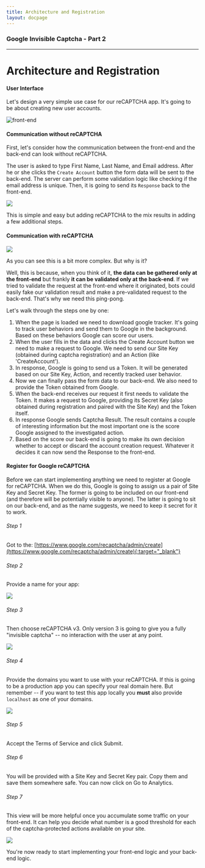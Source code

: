 ```yaml
---
title: Architecture and Registration
layout: docpage
---
```

### Google Invisible Captcha - Part 2
---
# Architecture and Registration

#### User Interface

Let's design a very simple use case for our reCAPTCHA app. It's going to be about creating new user accounts.

![front-end](img/front-end.png)



#### Communication without reCAPTCHA

First, let's consider how the communication between the front-end and the back-end can look without reCAPTCHA.

The user is asked to type First Name, Last Name, and Email address. After he or she clicks the `Create Account` button the form data will be sent to the back-end. The server can perform some validation logic like checking if the email address is unique. Then, it is going to send its `Response` back to the front-end.

![](img/no-recaptcha.png)

This is simple and easy but adding reCAPTCHA to the mix results in adding a few additional steps.



#### Communication with reCAPTCHA

![](img/recaptcha.png)

As you can see this is a bit more complex. But why is it?

Well, this is because, when you think of it, **the data can be gathered only at the front-end** but frankly **it can be validated only at the back-end**. If we tried to validate the request at the front-end where it originated, bots could easily fake our validation result and make a pre-validated request to the back-end. That's why we need this ping-pong.



Let's walk through the steps one by one:

1. When the page is loaded we need to download google tracker. It's going to track user behaviors and send them to Google in the background. Based on these behaviors Google can score our users.
2. When the user fills in the data and clicks the Create Account button we need to make a request to Google. We need to send our Site Key (obtained during captcha registration) and an Action (like 'CreateAccount').
3. In response, Google is going to send us a Token. It will be generated based on our Site Key, Action, and recently tracked user behavior.
4. Now we can finally pass the form data to our back-end. We also need to provide the Token obtained from Google.
5. When the back-end receives our request it first needs to validate the Token. It makes a request to Google, providing its Secret Key (also obtained during registration and paired with the Site Key) and the Token itself.
6. In response Google sends Captcha Result. The result contains a couple of interesting information but the most important one is the score Google assigned to the investigated action.
7. Based on the score our back-end is going to make its own decision whether to accept or discard the account creation request. Whatever it decides it can now send the Response to the front-end.



#### Register for Google reCAPTCHA

Before we can start implementing anything we need to register at Google for reCAPTCHA. When we do this, Google is going to assign us a pair of Site Key and Secret Key. The former is going to be included on our front-end (and therefore will be potentially visible to anyone). The latter is going to sit on our back-end, and as the name suggests, we need to keep it secret for it to work.



###### Step 1

Got to the: [https://www.google.com/recaptcha/admin/create](https://www.google.com/recaptcha/admin/create){:target="_blank"}



###### Step 2

Provide a name for your app:

![](img/registration-name.png)

###### Step 3

Then choose reCAPTCHA v3. Only version 3 is going to give you a fully "invisible captcha" -- no interaction with the user at any point.

![](img/registration-type.png)



###### Step 4

Provide the domains you want to use with your reCAPTCHA. If this is going to be a production app you can specify your real domain here. But remember -- if you want to test this app locally you **must** also provide `localhost` as one of your domains.

![](img/registration-domains.png)



###### Step 5

Accept the Terms of Service and click Submit.



###### Step 6

You will be provided with a Site Key and Secret Key pair. Copy them and save them somewhere safe. You can now click on Go to Analytics.



###### Step 7

This view will be more helpful once you accumulate some traffic on your front-end. It can help you decide what number is a good threshold for each of the captcha-protected actions available on your site.

![](img/analytics.png)



You're now ready to start implementing your front-end logic and your back-end logic.